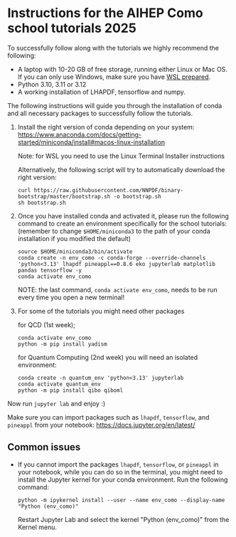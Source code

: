 # Instructions for the AIHEP Como school tutorials 2025

To successfully follow along with the tutorials we highly recommend the following:

- A laptop with 10-20 GB of free storage, running either Linux or Mac OS. If you can only use Windows, make sure you have [WSL prepared](https://learn.microsoft.com/en-us/windows/wsl/install).
- Python 3.10, 3.11 or 3.12
- A working installation of LHAPDF, tensorflow and numpy.

The following instructions will guide you through the installation of conda and all necessary packages to successfully follow the tutorials.

1. Install the right version of conda depending on your system: https://www.anaconda.com/docs/getting-started/miniconda/install#macos-linux-installation

    Note: for WSL you need to use the Linux Terminal Installer instructions
  
    Alternatively, the following script will try to automatically download the right version:
    ```
    curl https://raw.githubusercontent.com/NNPDF/binary-bootstrap/master/bootstrap.sh -o bootstrap.sh
    sh bootstrap.sh
    ```

2. Once you have installed conda and activated it, please run the following command to create an environment specifically for the school tutorials:
    (remember to change `$HOME/miniconda3` to the path of your conda installation if you modified the default)

    ```
    source $HOME/miniconda3/bin/activate
    conda create -n env_como -c conda-forge --override-channels 'python<3.13' lhapdf pineappl==0.8.6 eko jupyterlab matplotlib pandas tensorflow -y
    conda activate env_como
    ```

    NOTE: the last command, `conda activate env_como`, needs to be run every time you open a new terminal!

3. For some of the tutorials you might need other packages

    for QCD (1st week);
    ```
    conda activate env_como
    python -m pip install yadism
    ```

    for Quantum Computing (2nd week) you will need an isolated environment:
    ```
    conda create -n quantum_env 'python<3.13' jupyterlab
    conda activate quantum_env
    python -m pip install qibo qiboml
    ```

Now run `jupyter lab` and enjoy :)

Make sure you can import packages such as `lhapdf`, `tensorflow`, and `pineappl` from your notebook: https://docs.jupyter.org/en/latest/

## Common issues

- If you cannot import the packages `lhapdf`, `tensorflow`, or `pineappl` in your notebook, while you can do so in the terminal, you might need to install the Jupyter kernel for your conda environment. Run the following command:

    ```
    python -m ipykernel install --user --name env_como --display-name "Python (env_como)"
    ```
  Restart Jupyter Lab and select the kernel "Python (env_como)" from the Kernel menu.